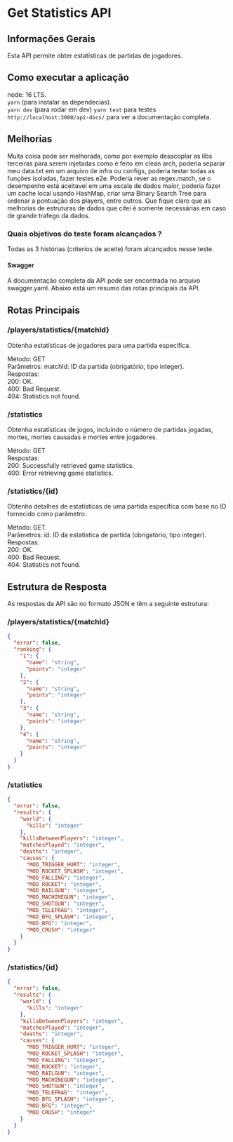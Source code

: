 # Get Statistics API

## Informações Gerais

Esta API permite obter estatísticas de partidas de jogadores.

## Como executar a aplicação

node: 16 LTS.  
`yarn` (para instalar as dependecias).  
`yarn dev` (para rodar em dev)
`yarn test` para testes
`http://localhost:3000/api-docs/` para ver a documentação completa.

## Melhorias

Muita coisa pode ser melhorada, como por exemplo desacoplar as libs terceiras para serem injetadas como é feito em clean arch, poderia separar meu data.txt em um arquivo de infra ou configs, poderia testar todas as funções isoladas, fazer testes e2e. Poderia rever as regex.match, se o desempenho está aceitavel em uma escala de dados maior, poderia fazer um cache local usando HashMap, criar uma Binary Search Tree para ordenar a pontuação dos players, entre outros. Que fique claro que as melhorias de estruturas de dados que citei é somente necessárias em caso de grande trafego da dados.

### Quais objetivos do teste foram alcançados ?

Todas as 3 histórias (criterios de aceite) foram alcançados nesse teste.

#### Swagger

A documentação completa da API pode ser encontrada no arquivo swagger.yaml. Abaixo está um resumo das rotas principais da API.

## Rotas Principais

### /players/statistics/{matchId}

Obtenha estatísticas de jogadores para uma partida específica.

Método: GET  
Parâmetros: matchId: ID da partida (obrigatório, tipo integer).  
Respostas:  
200: OK.  
400: Bad Request.  
404: Statistics not found.

### /statistics

Obtenha estatísticas de jogos, incluindo o número de partidas jogadas, mortes, mortes causadas e mortes entre jogadores.

Método: GET  
Respostas:  
200: Successfully retrieved game statistics.  
400: Error retrieving game statistics.

### /statistics/{id}

Obtenha detalhes de estatísticas de uma partida específica com base no ID fornecido como parâmetro.

Método: GET.  
Parâmetros: id: ID da estatística de partida (obrigatório, tipo integer).  
Respostas:  
200: OK.  
400: Bad Request.  
404: Statistics not found.

## Estrutura de Resposta

As respostas da API são no formato JSON e têm a seguinte estrutura:

### /players/statistics/{matchId}

```JSON
{
  "error": false,
  "ranking": {
    "1": {
      "name": "string",
      "points": "integer"
    },
    "2": {
      "name": "string",
      "points": "integer"
    },
    "3": {
      "name": "string",
      "points": "integer"
    },
    "4": {
      "name": "string",
      "points": "integer"
    }
  }
}
```

### /statistics

```JSON
{
  "error": false,
  "results": {
    "world": {
      "kills": "integer"
    },
    "killsBetweenPlayers": "integer",
    "matchesPlayed": "integer",
    "deaths": "integer",
    "causes": {
      "MOD_TRIGGER_HURT": "integer",
      "MOD_ROCKET_SPLASH": "integer",
      "MOD_FALLING": "integer",
      "MOD_ROCKET": "integer",
      "MOD_RAILGUN": "integer",
      "MOD_MACHINEGUN": "integer",
      "MOD_SHOTGUN": "integer",
      "MOD_TELEFRAG": "integer",
      "MOD_BFG_SPLASH": "integer",
      "MOD_BFG": "integer",
      "MOD_CRUSH": "integer"
    }
  }
}
```

### /statistics/{id}

```JSON
{
  "error": false,
  "results": {
    "world": {
      "kills": "integer"
    },
    "killsBetweenPlayers": "integer",
    "matchesPlayed": "integer",
    "deaths": "integer",
    "causes": {
      "MOD_TRIGGER_HURT": "integer",
      "MOD_ROCKET_SPLASH": "integer",
      "MOD_FALLING": "integer",
      "MOD_ROCKET": "integer",
      "MOD_RAILGUN": "integer",
      "MOD_MACHINEGUN": "integer",
      "MOD_SHOTGUN": "integer",
      "MOD_TELEFRAG": "integer",
      "MOD_BFG_SPLASH": "integer",
      "MOD_BFG": "integer",
      "MOD_CRUSH": "integer"
    }
  }
}
```
